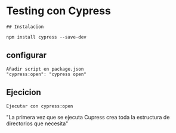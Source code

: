 # Testing con Cypress

```
## Instalacion

npm install cypress --save-dev
```

## configurar

```
Añadir script en package.json
"cypress:open": "cypress open"
```

## Ejecicion

```
Ejecutar con cypress:open

```

"La primera vez que se ejecuta Cupress crea toda la estructura de directorios que necesita"
